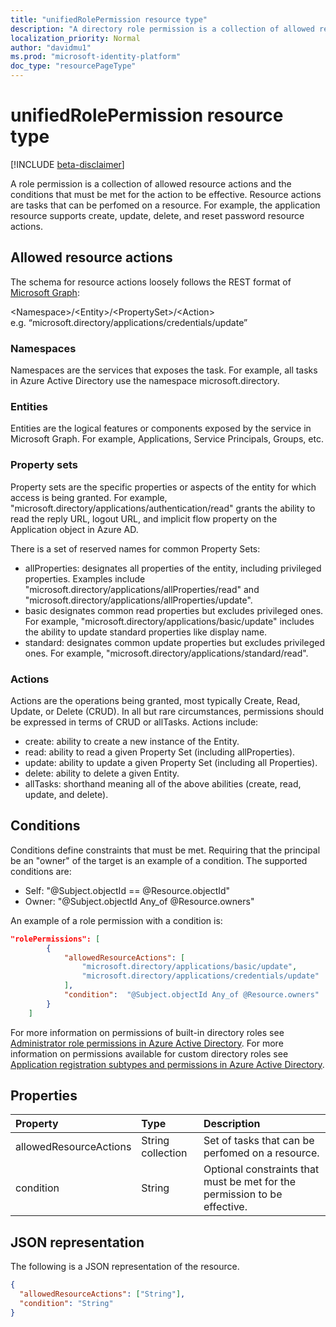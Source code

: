 ```yaml
---
title: "unifiedRolePermission resource type"
description: "A directory role permission is a collection of allowed resource actions and conditions."
localization_priority: Normal
author: "davidmu1"
ms.prod: "microsoft-identity-platform"
doc_type: "resourcePageType"
---
```


# unifiedRolePermission resource type

[!INCLUDE [beta-disclaimer](../../includes/beta-disclaimer.md)]

A role permission is a collection of allowed resource actions and the conditions that must be met for the action to be effective. 
Resource actions are tasks that can be perfomed on a resource. For example, the application resource supports create, update, delete, and reset password resource actions.

## Allowed resource actions
The schema for resource actions loosely follows the REST format of [Microsoft Graph](https://developer.microsoft.com/en-us/graph/docs/concepts/v1-overview):  

&lt;Namespace&gt;/&lt;Entity&gt;/&lt;PropertySet&gt;/&lt;Action&gt;  
e.g. “microsoft.directory/applications/credentials/update”  

### Namespaces
Namespaces are the services that exposes the task. For example, all tasks in Azure Active Directory use the namespace microsoft.directory.  

### Entities
Entities are the logical features or components exposed by the service in Microsoft Graph. For example, Applications, Service Principals, Groups, etc.

### Property sets
Property sets are the specific properties or aspects of the entity for which access is being granted. For example, 
"microsoft.directory/applications/authentication/read" grants the ability to read the reply URL, logout URL, and implicit flow property on the Application object in Azure AD.

There is a set of reserved names for common Property Sets:  
- allProperties: designates all properties of the entity, including privileged properties. Examples include "microsoft.directory/applications/allProperties/read" and "microsoft.directory/applications/allProperties/update".
- basic designates common read properties but excludes privileged ones. For example, "microsoft.directory/applications/basic/update" includes the ability to update standard properties like display name.
- standard: designates common update properties but excludes privileged ones. For example, "microsoft.directory/applications/standard/read".

### Actions
Actions are the operations being granted, most typically Create, Read, Update, or Delete (CRUD). In all but rare circumstances, 
permissions should be expressed in terms of CRUD or allTasks. Actions include:
- create: ability to create a new instance of the Entity.
- read: ability to read a given Property Set (including allProperties).
- update: ability to update a given Property Set (including all Properties).
- delete: ability to delete a given Entity.
- allTasks: shorthand meaning all of the above abilities (create, read, update, and delete). 

## Conditions
Conditions define constraints that must be met. Requiring that the principal be an "owner" of the target is an example of a condition. The supported conditions are:
- Self: "@Subject.objectId == @Resource.objectId"
- Owner: "@Subject.objectId Any_of @Resource.owners"

An example of a role permission with a condition is:

```json
"rolePermissions": [
        {
            "allowedResourceActions": [
                "microsoft.directory/applications/basic/update",
                "microsoft.directory/applications/credentials/update"
            ],
            "condition":  "@Subject.objectId Any_of @Resource.owners"
        }
    ]

```

For more information on permissions of built-in directory roles see [Administrator role permissions in Azure Active Directory](https://docs.microsoft.com/en-us/azure/active-directory/users-groups-roles/directory-assign-admin-roles). For more information on permissions available for custom directory roles see [Application registration subtypes and permissions in Azure Active Directory](https://docs.microsoft.com/en-us/azure/active-directory/users-groups-roles/roles-custom-available-permissions). 

## Properties

| Property     | Type        | Description |
|:-------------|:------------|:------------|
|allowedResourceActions|String collection| Set of tasks that can be perfomed on a resource. |
|condition|String| Optional constraints that must be met for the permission to be effective. |

## JSON representation

The following is a JSON representation of the resource.

<!-- {
  "blockType": "resource",
  "optionalProperties": [

  ],
  "@odata.type": "microsoft.graph.unifiedRolePermission",
  "baseType": null
}-->

```json
{
  "allowedResourceActions": ["String"],
  "condition": "String"
}
```

<!-- uuid: 16cd6b66-4b1a-43a1-adaf-3a886856ed98
2019-02-04 14:57:30 UTC -->
<!-- {
  "type": "#page.annotation",
  "description": "unifiedRolePermission resource",
  "keywords": "",
  "section": "documentation",
  "tocPath": ""
}-->
